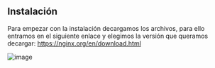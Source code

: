 ## Instalación

Para empezar con la instalación decargamos los archivos, para ello entramos en el siguiente enlace y elegimos la versión que queramos decargar: https://nginx.org/en/download.html

![image](https://github.com/user-attachments/assets/978bfb33-cd37-4a5d-9489-7758ab53ceae)

